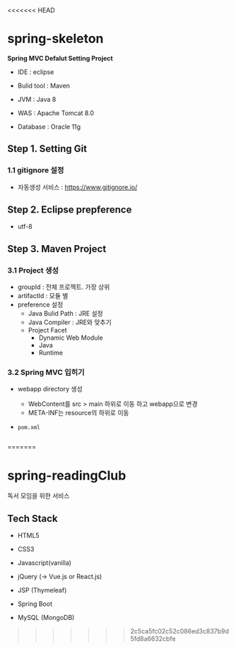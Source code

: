 <<<<<<< HEAD
# spring-skeleton

**Spring MVC Defalut Setting Project**

- IDE : eclipse

- Bulid tool : Maven

- JVM : Java 8

- WAS : Apache Tomcat 8.0

- Database : Oracle 11g

  

## Step 1. Setting Git

### 1.1 gitignore 설정

- 자동생성 서비스 : https://www.gitignore.io/



## Step 2.  Eclipse prepference

- utf-8

  

## Step 3. Maven Project

### 3.1 Project 생성
- groupId : 전체 프로젝트. 가장 상위
- artifactId : 모듈 별
- preference 설정
  - Java Bulid Path : JRE 설정
  - Java Compiler : JRE와 맞추기
  - Project Facet
     - Dynamic Web Module 
     - Java
     - Runtime
  

### 3.2 Spring MVC 입히기
- webapp directory 생성
  
  - WebContent를 src > main 하위로 이동 하고 webapp으로 변경
  - META-INF는 resource의 하위로 이동
  
- `pom.xml`
  
  ```xml
  
  ```

=======
# spring-readingClub
독서 모임을 위한 서비스

## Tech Stack
- HTML5
- CSS3
- Javascript(vanilla)
- jQuery (-> Vue.js or React.js)
- JSP (Thymeleaf)

- Spring Boot
- MySQL (MongoDB)
>>>>>>> 2c5ca5fc02c52c086ed3c837b9d5fd8a6632cbfe
